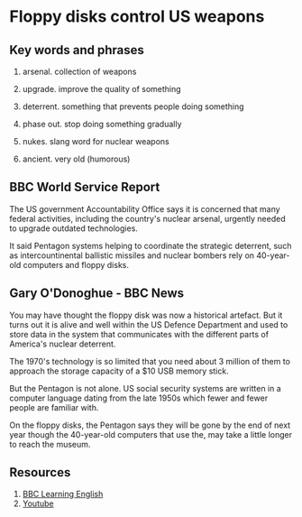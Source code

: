 # Floppy disks control US weapons 

## Key words and phrases

1. arsenal. collection of weapons

2. upgrade. improve the quality of something

3. deterrent. something that prevents people doing something
4. phase out. stop doing something gradually
5. nukes. slang word for nuclear weapons
6. ancient. very old (humorous)

## BBC World Service Report

The US government Accountability Office says it is concerned that many federal activities, including the country's nuclear arsenal, urgently needed to upgrade outdated technologies.

It said Pentagon systems helping to coordinate the strategic deterrent, such as intercountinental ballistic missiles and nuclear bombers rely on 40-year-old computers and floppy disks.

## Gary O'Donoghue - BBC News

You may have thought the floppy disk was now a historical artefact. But it turns out it is alive and well within the US Defence Department and used to store data in the system that communicates with the different parts of America's nuclear deterrent.

The 1970's technology is so limited that you need about 3 million of them to approach the storage capacity of a $10 USB memory stick.

But the Pentagon is not alone. US social security systems are written in a computer language dating from the late 1950s which fewer and fewer people are familiar with.

On the floppy disks, the Pentagon says they will be gone by the end of next year though the 40-year-old computers that use the, may take a little longer to reach the museum.

## Resources

1. [BBC Learning English](http://www.bbc.co.uk/learningenglish/english/course/upper-intermediate/unit-29/session-2)
2. [Youtube](https://www.youtube.com/watch?v=tZb6FBJGDvc&gl=GB)